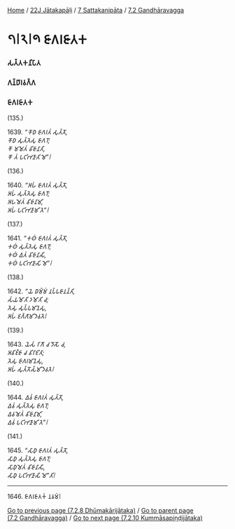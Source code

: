 
[Home](/) / [22J Jātakapāḷi](../../../22J.md) / [7 Sattakanipāta](../../7.md) / [7.2 Gandhāravagga](../7.2.md)

# 𑁭𑁇𑁨𑁇𑁯 𑀚𑀸𑀕𑀭𑀚𑀸𑀢𑀓

### 𑀲𑀢𑁆𑀢𑀓𑀦𑀺𑀧𑀸𑀢

### 𑀕𑀦𑁆𑀥𑀸𑀭𑀯𑀕𑁆𑀕

### 𑀚𑀸𑀕𑀭𑀚𑀸𑀢𑀓

(135.)

1639\. _“𑀓𑁄𑀥 𑀚𑀸𑀕𑀭𑀢𑀁 𑀲𑀼𑀢𑁆𑀢𑁄,_  
_𑀓𑁄𑀥 𑀲𑀼𑀢𑁆𑀢𑁂𑀲𑀼 𑀚𑀸𑀕𑀭𑁄;_  
_𑀓𑁄 𑀫𑀫𑁂𑀢𑀁 𑀯𑀺𑀚𑀸𑀦𑀸𑀢𑀺,_  
_𑀓𑁄 𑀢𑀁 𑀧𑀝𑀺𑀪𑀡𑀸𑀢𑀺 𑀫𑁂”𑁇_  


(136.)

1640\. _“𑀅𑀳𑀁 𑀚𑀸𑀕𑀭𑀢𑀁 𑀲𑀼𑀢𑁆𑀢𑁄,_  
_𑀅𑀳𑀁 𑀲𑀼𑀢𑁆𑀢𑁂𑀲𑀼 𑀚𑀸𑀕𑀭𑁄;_  
_𑀅𑀳𑀫𑁂𑀢𑀁 𑀯𑀺𑀚𑀸𑀦𑀸𑀫𑀺,_  
_𑀅𑀳𑀁 𑀧𑀝𑀺𑀪𑀡𑀸𑀫𑀺 𑀢𑁂”𑁇_  


(137.)

1641\. _“𑀓𑀣𑀁 𑀚𑀸𑀕𑀭𑀢𑀁 𑀲𑀼𑀢𑁆𑀢𑁄,_  
_𑀓𑀣𑀁 𑀲𑀼𑀢𑁆𑀢𑁂𑀲𑀼 𑀚𑀸𑀕𑀭𑁄;_  
_𑀓𑀣𑀁 𑀏𑀢𑀁 𑀯𑀺𑀚𑀸𑀦𑀸𑀲𑀺,_  
_𑀓𑀣𑀁 𑀧𑀝𑀺𑀪𑀡𑀸𑀲𑀺 𑀫𑁂”𑁇_  


(138.)

1642\. _“𑀬𑁂 𑀥𑀫𑁆𑀫𑀁 𑀦𑀧𑁆𑀧𑀚𑀸𑀦𑀦𑁆𑀢𑀺,_  
_𑀲𑀁𑀬𑀫𑁄𑀢𑀺 𑀤𑀫𑁄𑀢𑀺 𑀘;_  
_𑀢𑁂𑀲𑀼 𑀲𑀼𑀧𑁆𑀧𑀫𑀸𑀦𑁂𑀲𑀼,_  
_𑀅𑀳𑀁 𑀚𑀕𑁆𑀕𑀸𑀫𑀺 𑀤𑁂𑀯𑀢𑁂𑁇_  


(139.)

1643\. _𑀬𑁂𑀲𑀁 𑀭𑀸𑀕𑁄 𑀘 𑀤𑁄𑀲𑁄 𑀘,_  
_𑀅𑀯𑀺𑀚𑁆𑀚𑀸 𑀘 𑀯𑀺𑀭𑀸𑀚𑀺𑀢𑀸;_  
_𑀢𑁂𑀲𑀼 𑀚𑀸𑀕𑀭𑀫𑀸𑀦𑁂𑀲𑀼,_  
_𑀅𑀳𑀁 𑀲𑀼𑀢𑁆𑀢𑁄𑀲𑁆𑀫𑀺 𑀤𑁂𑀯𑀢𑁂𑁇_  


(140.)

1644\. _𑀏𑀯𑀁 𑀚𑀸𑀕𑀭𑀢𑀁 𑀲𑀼𑀢𑁆𑀢𑁄,_  
_𑀏𑀯𑀁 𑀲𑀼𑀢𑁆𑀢𑁂𑀲𑀼 𑀚𑀸𑀕𑀭𑁄;_  
_𑀏𑀯𑀫𑁂𑀢𑀁 𑀯𑀺𑀚𑀸𑀦𑀸𑀫𑀺,_  
_𑀏𑀯𑀁 𑀧𑀝𑀺𑀪𑀡𑀸𑀫𑀺 𑀢𑁂”𑁇_  


(141.)

1645\. _“𑀲𑀸𑀥𑀼 𑀚𑀸𑀕𑀭𑀢𑀁 𑀲𑀼𑀢𑁆𑀢𑁄,_  
_𑀲𑀸𑀥𑀼 𑀲𑀼𑀢𑁆𑀢𑁂𑀲𑀼 𑀚𑀸𑀕𑀭𑁄;_  
_𑀲𑀸𑀥𑀼𑀫𑁂𑀢𑀁 𑀯𑀺𑀚𑀸𑀦𑀸𑀲𑀺,_  
_𑀲𑀸𑀥𑀼 𑀧𑀝𑀺𑀪𑀡𑀸𑀲𑀺 𑀫𑁂”𑀢𑀺𑁇_  


---

1646\. 𑀚𑀸𑀕𑀭𑀚𑀸𑀢𑀓𑀁 𑀦𑀯𑀫𑀁𑁇



[Go to previous page (7.2.8 Dhūmakārijātaka)](7.2.8.md) / [Go to parent page (7.2 Gandhāravagga)](../7.2.md) / [Go to next page (7.2.10 Kummāsapiṇḍijātaka)](7.2.10.md)


